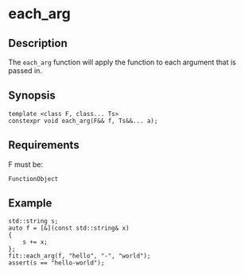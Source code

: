 each_arg
========

Description
-----------

The `each_arg` function will apply the function to each argument that is
passed in.

Synopsis
--------

    template <class F, class... Ts> 
    constexpr void each_arg(F&& f, Ts&&... a);

Requirements
------------

F must be:

    FunctionObject

Example
-------

    std::string s;
    auto f = [&](const std::string& x)
    {
        s += x;
    };
    fit::each_arg(f, "hello", "-", "world");
    assert(s == "hello-world");

